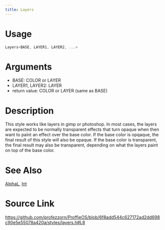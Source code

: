 ```yaml
---
title: Layers
---
```


# Usage
```cpp
Layers<BASE, LAYER1, LAYER2, ...>
```

# Arguments
 * BASE: COLOR or LAYER
 * LAYER1, LAYER2: LAYER
 * return value: COLOR or LAYER (same as BASE)

# Description
This style works like layers in gimp or photoshop.
In most cases, the layers are expected to be normally transparent effects
that turn opaque when then want to paint an effect over the base color.
If the base color is opqaque, the final result of this style will also be
opaque. If the base color is transparent, the final result may also be transparent,
depending on what the layers paint on top of the base color.

# See Also
[AlphaL](/config/styles/AlphaL.html), [Int](/config/functions/Int.html)

# Source Link
https://github.com/profezzorn/ProffieOS/blob/6f8add544c627172ad2dd698c90e5e55078a420a/styles/layers.h#L8
